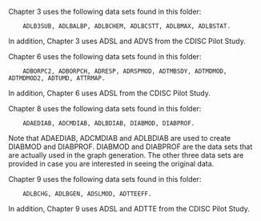 Chapter 3 uses the following data sets found in this folder: 

		ADLB3SUB, ADLBALBP, ADLBCHEM, ADLBCSTT, ADLBMAX, ADLBSTAT.
In addition, Chapter 3 uses ADSL and ADVS from the CDISC Pilot Study.


Chapter 6 uses the following data sets found in this folder: 

		ADBORPC2, ADBORPCH, ADRESP, ADRSPMOD, ADTMBSDY, ADTMDMOD, ADTMDMOD2, ADTUMD, ATTRMAP.
In addition, Chapter 6 uses ADSL from the CDISC Pilot Study.


Chapter 8 uses the following data sets found in this folder: 

		ADAEDIAB, ADCMDIAB, ADLBDIAB, DIABMOD, DIABPROF. 
Note that ADAEDIAB, ADCMDIAB and ADLBDIAB are used to create DIABMOD and DIABPROF. DIABMOD and DIABPROF are the data sets that are actually used in the graph generation. The other three data sets are provided in case you are interested in seeing the original data.


Chapter 9 uses the following data sets found in this folder: 

		ADLBCHG, ADLBGEN, ADSLMOD, ADTTEEFF.
In addition, Chapter 9 uses ADSL and ADTTE from the CDISC Pilot Study.
